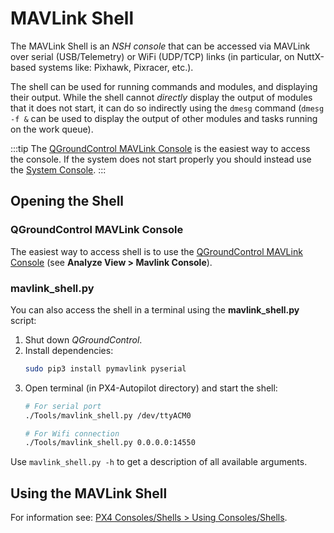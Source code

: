 # MAVLink Shell

The MAVLink Shell is an *NSH console* that can be accessed via MAVLink over serial (USB/Telemetry) or WiFi (UDP/TCP) links (in particular, on NuttX-based systems like: Pixhawk, Pixracer, etc.).

The shell can be used for running commands and modules, and displaying their output.
While the shell cannot *directly* display the output of modules that it does not start, it can do so indirectly using the `dmesg` command (`dmesg -f &` can be used to display the output of other modules and tasks running on the work queue).

:::tip
The [QGroundControl MAVLink Console](#qgroundcontrol) is the easiest way to access the console.
If the system does not start properly you should instead use the [System Console](../debug/system_console.md).
:::

## Opening the Shell

<a id="qgroundcontrol"></a>
### QGroundControl MAVLink Console

The easiest way to access shell is to use the [QGroundControl MAVLink Console](https://docs.qgroundcontrol.com/master/en/analyze_view/mavlink_console.html) (see **Analyze View > Mavlink Console**).

### mavlink_shell.py

You can also access the shell in a terminal using the **mavlink_shell.py** script:
1. Shut down *QGroundControl*.
1. Install dependencies:
   ```sh
   sudo pip3 install pymavlink pyserial
   ```
1. Open terminal (in PX4-Autopilot directory) and start the shell:
   ```sh
   # For serial port
   ./Tools/mavlink_shell.py /dev/ttyACM0
   ```
    ```sh
   # For Wifi connection
   ./Tools/mavlink_shell.py 0.0.0.0:14550
   ```

Use `mavlink_shell.py -h` to get a description of all available arguments.

## Using the MAVLink Shell

For information see: [PX4 Consoles/Shells > Using Consoles/Shells](../debug/consoles.md#using_the_console).
